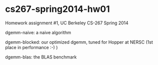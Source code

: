 # cs267-spring2014-hw01
Homework assignment #1, UC Berkeley CS-267 Spring 2014

dgemm-naive: a naive algorithm

dgemm-blocked: our optimized dgemm, tuned for Hopper at NERSC (1st place in performance :-) )

dgemm-blas: the BLAS benchmark
